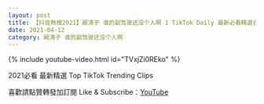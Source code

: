 ```yaml
---
layout: post
title: 【抖音熱搜2021】阚清子 谁的副驾驶还没个人啊 1 TikTok Daily 最新必看精選合集2021 04 12
date: 2021-04-12
category: 阚清子 谁的副驾驶还没个人啊
---
```


{% include youtube-video.html id="TVxjZi0REko" %}

2021必看 最新精選 Top TikTok Trending Clips

喜歡請點贊轉發加訂閱 Like & Subscribe：[YouTube](https://www.youtube.com/channel/UCAoR7VcanIPd04uEq_GIylA/videos)

